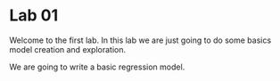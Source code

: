 # Lab 01

Welcome to the first lab. In this lab we are just going to do some basics model creation and exploration. 

We are going to write a basic regression model. 

